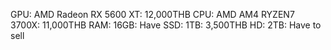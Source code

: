 GPU: AMD Radeon RX 5600 XT: 12,000THB
CPU: AMD AM4 RYZEN7 3700X: 11,000THB
RAM: 16GB: Have
SSD: 1TB: 3,500THB
HD: 2TB: Have to sell
